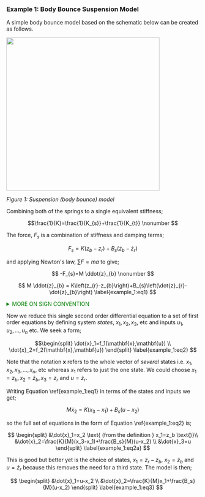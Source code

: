 
### Example 1: Body Bounce Suspension Model

A simple body bounce model based on the schematic below can be created as follows.

<img src="figures/suspension_body_bounce.png" width=400>

*Figure 1: Suspension (body bounce) model*

Combining both of the springs to a single equivalent stiffness;

$$\frac{1}{K}=\frac{1}{K_{s}}+\frac{1}{K_{t}} \nonumber $$

The force, $F_s$ is a combination of stiffness and damping terms;

$$ F_{s}=K\left(z_{b}-z_{r}\right)+B_{s}\left(\dot{z}_{b}-\dot{z}_{r}\right) \nonumber $$

and applying Newton's law, $\sum F=m a$ to give;

$$ -F_{s}=M \ddot{z}_{b} \nonumber $$

$$ M \ddot{z}_{b} = K\left(z_{r}-z_{b}\right)+B_{s}\left(\dot{z}_{r}-\dot{z}_{b}\right) \label{example_1:eq1} $$

<details close markdown="block">
  <summary style="color:green;">
    MORE ON SIGN CONVENTION
  </summary>
<hr>
If you are struggling to understand how the above has been determined please look at the diagram below;

<img src="figures/fbd.png" width=500>

We *imagine* the forces from the spring, $F_1$ and damper, $F_2$ acting in the upward direction.  Note that this is an arbitrary choice and we could have chosen another, e.g. both pointing down. With this choice the total force acting on the mass, $M$, will be described;

$$ F_{s}=K\left(z_{b}-z_{r}\right)+B_{s}\left(\dot{z}_{b}-\dot{z}_{r}\right) \nonumber $$

and since our forces act in the *opposite* direction to displacement, velocity and acceleration as defined by the arrow labelled $z_b(t)$ we say;

$$ -\sum F=ma \nonumber$$

and putting it all together we get the following (this is Equation \ref{example_1:eq1});

$$ M \ddot{z}_{b} = K\left(z_{r}-z_{b}\right)+B_{s}\left(\dot{z}_{r}-\dot{z}_{b}\right) \nonumber $$

If on the other hand we had chosen the opposite directions for $F_1$ and $F_2$ i.e. pointing downwards then $F_s$ would have looked like this;

$$ F_{s}=K\left(z_{r}-z_{b}\right)+B_{s}\left(\dot{z}_{r}-\dot{z}_{b}\right) \nonumber $$

and since forces act in the *same* direction as displacement, velocity and acceleration as defined by the arrow labelled $z_b(t)$ we say;

$$ \sum F=ma \nonumber$$

which leads to;

$$ M \ddot{z}_{b} = K\left(z_{r}-z_{b}\right)+B_{s}\left(\dot{z}_{r}-\dot{z}_{b}\right) \nonumber$$

which of course is the same as the previous one (Equation \ref{example_1:eq1)!  Note that you won't always end up with identical equations for different choices (of what is defined as positive or negative directions) but provided you have applied your choices consistently you will end up with the correct system equations.

For further information on this topic have a look at this video;

<iframe width="560" height="315" src="https://www.youtube.com/embed/-UP4rlXCMF8?controls=0" title="YouTube video player" frameborder="0" allow="accelerometer; autoplay; clipboard-write; encrypted-media; gyroscope; picture-in-picture" allowfullscreen></iframe>

<hr>
</details>

Now we reduce this single second order differential equation to a set of first order equations by defining system *states*, $x_1, x_2, x_3$, etc and inputs $u_1, u_2,..., u_n$ etc. We seek a form;

$$\begin{split} \dot{x}_1=f_1(\mathbf{x},\mathbf{u}) \\
\dot{x}_2=f_2(\mathbf{x},\mathbf{u})  \end{split} \label{example_1:eq2} $$

Note that the notation $\mathbf{x}$ refers to the whole vector of *several* states i.e. $x_1, x_2, x_3, ..., x_n$, etc whereas $x_1$ refers to just the one state. We could choose $x_1=z_b, x_2=\dot{z}_b, x_3=z_r$ and $u=\dot{z}_r$.

Writing Equation \ref{example_1:eq1} in terms of the states and inputs we get;

$$M\dot{x}_2=K(x_3-x_1)+B_s(u-x_2) \nonumber $$

so the full set of equations in the form of Equation \ref{example_1:eq2} is;

$$ \begin{split} &\dot{x}_1=x_2 \text{     (from the definition } x_1=z_b \text{)}\\
&\dot{x}_2=\frac{K}{M}(x_3-x_1)+\frac{B_s}{M}(u-x_2) \\
&\dot{x}_3=u \end{split} \label{example_1:eq2a} $$

This is good but better yet is the choice of states, $x_1=z_r-z_b$, $x_2=\dot{z}_b$ and $u=\dot{z}_r$ because this removes the need for a third state. The model is then;

$$ \begin{split} &\dot{x}_1=u-x_2 \\
&\dot{x}_2=\frac{K}{M}x_1+\frac{B_s}{M}(u-x_2) \end{split} \label{example_1:eq3} $$
